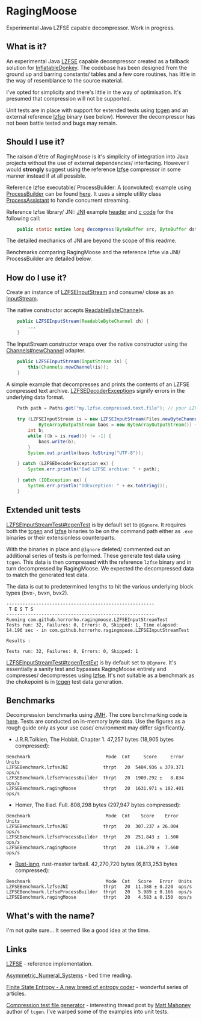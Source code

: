 # RagingMoose

Experimental Java LZFSE capable decompressor. Work in progress.


## What is it?

An experimental Java [LZFSE](https://github.com/lzfse/lzfse) capable decompressor created as a fallback solution for [InflatableDonkey](https://github.com/horrorho/InflatableDonkey). The codebase has been designed from the ground up and barring constants/ tables and a few core routines, has little in the way of resemblance to the source material.

I've opted for simplicity and there's little in the way of optimisation. It's presumed that compression will not be supported.

Unit tests are in place with support for extended tests using [tcgen](https://gist.github.com/horrorho/7837e9b83f2aa42d2781374c99fd0ba3) and an external reference [lzfse](https://github.com/lzfse/lzfse) binary (see below). However the decompressor has not been battle tested and bugs may remain.


## Should I use it?

The raison d'être of RagingMoose is it's simplicity of integration into Java projects without the use of external dependencies/ interfacing. However I would **strongly** suggest using the reference [lzfse](https://github.com/lzfse/lzfse) compressor in some manner instead if at all possible.

Reference lzfse executable/ ProcessBuilder:
A (convoluted) example using [ProcessBuilder](https://docs.oracle.com/javase/8/docs/api/java/lang/ProcessBuilder.html) can be found [here](https://github.com/horrorho/RagingMoose/blob/master/src/test/java/com/github/horrorho/ragingmoose/LZFSEInputStreamTest.java#L142). It uses a simple utility class [ProcessAssistant](https://github.com/horrorho/RagingMoose/blob/master/src/test/java/com/github/horrorho/ragingmoose/ProcessAssistant.java) to handle concurrent streaming.

Reference lzfse library/ JNI:
[JNI](https://en.wikipedia.org/wiki/Java_Native_Interface) example [header](https://gist.github.com/horrorho/b5b2f7eadfa1d73560dadbe4a0a92b85) and [c code](https://gist.github.com/horrorho/1f9ab1742355c1edcb339935657bff31) for the following call:

```Java
    public static native long decompress(ByteBuffer src, ByteBuffer dst);
```

The detailed mechanics of JNI are beyond the scope of this readme.

Benchmarks comparing RagingMoose and the reference lzfse via JNI/ ProcessBuilder are detailed below.


## How do I use it?

Create an instance of [LZFSEInputStream](https://github.com/horrorho/RagingMoose/blob/master/src/main/java/com/github/horrorho/ragingmoose/LZFSEInputStream.java) and consume/ close as an [InputStream](https://docs.oracle.com/javase/8/docs/api/java/io/InputStream.html).

The native constructor accepts [ReadableByteChannel](https://docs.oracle.com/javase/8/docs/api/java/nio/channels/ReadableByteChannel.html)s.

```Java
    public LZFSEInputStream(ReadableByteChannel ch) {
        ...
    }
```


The InputStream constructor wraps over the native constructor using the [Channels#newChannel](https://docs.oracle.com/javase/8/docs/api/java/nio/channels/Channels.html#newChannel-java.io.InputStream-) adapter. 

```Java
    public LZFSEInputStream(InputStream is) {
        this(Channels.newChannel(is));
    }
```


A simple example that decompresses and prints the contents of an LZFSE compressed text archive. [LZFSEDecoderException](https://github.com/horrorho/RagingMoose/blob/master/src/main/java/com/github/horrorho/ragingmoose/LZFSEDecoderException.java)s signify errors in the underlying data format.

```Java
    Path path = Paths.get("my.lzfse.compressed.text.file"); // your LZFSE compressed text file here
    
    try (LZFSEInputStream is = new LZFSEInputStream(Files.newByteChannel(path));
            ByteArrayOutputStream baos = new ByteArrayOutputStream()) {
        int b;
        while ((b = is.read()) != -1) {
            baos.write(b);
        }
        System.out.println(baos.toString("UTF-8"));

    } catch (LZFSEDecoderException ex) {
        System.err.println("Bad LZFSE archive: " + path);

    } catch (IOException ex) {
        System.err.println("IOException: " + ex.toString());
    }
```


## Extended unit tests
[LZFSEInputStreamTest#tcgenTest](https://github.com/horrorho/RagingMoose/blob/master/src/test/java/com/github/horrorho/ragingmoose/LZFSEInputStreamTest.java#L107) is by default set to `@Ignore`. It requires both the [tcgen](https://gist.github.com/horrorho/7837e9b83f2aa42d2781374c99fd0ba3) and [lzfse](https://github.com/lzfse/lzfse) binaries to be on the command path either as `.exe` binaries or their extensionless counterparts.

With the binaries in place and `@Ignore` deleted/ commented out an additional series of tests is performed. These generate test data using `tcgen`. This data is then compressed with the reference `lzfse` binary and in turn decompressed by RagingMoose. We expected the decompressed data to match the generated test data.

The data is cut to predetermined lengths to hit the various underlying block types (bvx-, bvxn, bvx2).

```
-------------------------------------------------------
 T E S T S
-------------------------------------------------------
Running com.github.horrorho.ragingmoose.LZFSEInputStreamTest
Tests run: 32, Failures: 0, Errors: 0, Skipped: 1, Time elapsed: 14.196 sec - in com.github.horrorho.ragingmoose.LZFSEInputStreamTest

Results :

Tests run: 32, Failures: 0, Errors: 0, Skipped: 1
```

[LZFSEInputStreamTest#tcgenTestExt](https://github.com/horrorho/RagingMoose/blob/master/src/test/java/com/github/horrorho/ragingmoose/LZFSEInputStreamTest.java#L143) is by default set to `@Ignore`. It's essentially a sanity test and bypasses RagingMoose entirely and compresses/ decompresses using [lzfse](https://github.com/lzfse/lzfse). It's not suitable as a benchmark as the chokepoint is in [tcgen](https://gist.github.com/horrorho/7837e9b83f2aa42d2781374c99fd0ba3) test data generation.

## Benchmarks
Decompression benchmarks using [JMH](http://openjdk.java.net/projects/code-tools/jmh/). The core benchmarking code is [here](https://gist.github.com/horrorho/56eb417ac415c3aa0893849713d54750). Tests are conducted on in-memory byte data. Use the figures as a rough guide only as your use case/ environment may differ significantly.

- J.R.R.Tolkien, The Hobbit. Chapter 1. 47,257 bytes (18,905 bytes compressed):

```
Benchmark                            Mode  Cnt     Score     Error  Units
LZFSEBenchmark.lzfseJNI             thrpt   20  5404.936 ± 379.371  ops/s
LZFSEBenchmark.lzfseProcessBuilder  thrpt   20  1900.292 ±   8.834  ops/s
LZFSEBenchmark.ragingMoose          thrpt   20  1631.971 ± 102.401  ops/s
```

 - Homer, The Iliad. Full. 808,298 bytes (297,947 bytes compressed):

```
Benchmark                            Mode  Cnt    Score    Error  Units
LZFSEBenchmark.lzfseJNI             thrpt   20  307.237 ± 26.004  ops/s
LZFSEBenchmark.lzfseProcessBuilder  thrpt   20  251.843 ±  1.500  ops/s
LZFSEBenchmark.ragingMoose          thrpt   20  116.270 ±  7.660  ops/s
```

- [Rust-lang](https://github.com/rust-lang/rust), rust-master tarball. 42,270,720 bytes (6,813,253 bytes compressed):

```
Benchmark                            Mode  Cnt   Score   Error  Units
LZFSEBenchmark.lzfseJNI             thrpt   20  11.388 ± 0.220  ops/s
LZFSEBenchmark.lzfseProcessBuilder  thrpt   20   5.989 ± 0.166  ops/s
LZFSEBenchmark.ragingMoose          thrpt   20   4.583 ± 0.150  ops/s
```

## What's with the name?

I'm not quite sure... It seemed like a good idea at the time.


## Links
[LZFSE](https://github.com/lzfse/lzfse) - reference implementation.

[Asymmetric_Numeral_Systems](https://en.wikipedia.org/wiki/Asymmetric_Numeral_Systems) - bed time reading.

[Finite State Entropy - A new breed of entropy coder](http://fastcompression.blogspot.co.uk/2013/12/finite-state-entropy-new-breed-of.html) - wonderful series of articles.

[Compression test file generator](https://encode.ru/threads/1306-Compression-test-file-generator) - interesting thread post by [Matt Mahoney](http://mattmahoney.net/) author of `tcgen`. I've warped some of the examples into unit tests.
